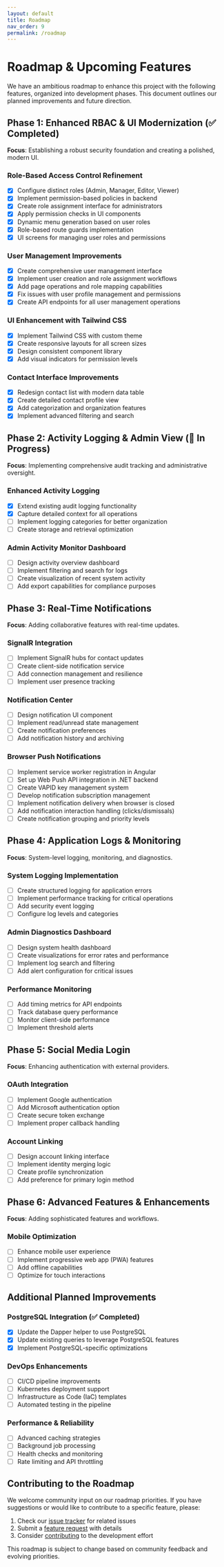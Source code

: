 ```yaml
---
layout: default
title: Roadmap
nav_order: 9
permalink: /roadmap
---
```


# Roadmap & Upcoming Features

We have an ambitious roadmap to enhance this project with the following features, organized into development phases. This document outlines our planned improvements and future direction.

## Phase 1: Enhanced RBAC & UI Modernization (✅ Completed)

**Focus**: Establishing a robust security foundation and creating a polished, modern UI.

### Role-Based Access Control Refinement
- [x] Configure distinct roles (Admin, Manager, Editor, Viewer)
- [x] Implement permission-based policies in backend
- [x] Create role assignment interface for administrators
- [x] Apply permission checks in UI components
- [x] Dynamic menu generation based on user roles
- [x] Role-based route guards implementation
- [x] UI screens for managing user roles and permissions

### User Management Improvements
- [x] Create comprehensive user management interface
- [x] Implement user creation and role assignment workflows
- [x] Add page operations and role mapping capabilities 
- [x] Fix issues with user profile management and permissions
- [x] Create API endpoints for all user management operations

### UI Enhancement with Tailwind CSS
- [x] Implement Tailwind CSS with custom theme
- [x] Create responsive layouts for all screen sizes
- [x] Design consistent component library
- [x] Add visual indicators for permission levels

### Contact Interface Improvements
- [x] Redesign contact list with modern data table
- [x] Create detailed contact profile view
- [x] Add categorization and organization features
- [x] Implement advanced filtering and search

## Phase 2: Activity Logging & Admin View (🔄 In Progress)

**Focus**: Implementing comprehensive audit tracking and administrative oversight.

### Enhanced Activity Logging
- [x] Extend existing audit logging functionality
- [x] Capture detailed context for all operations
- [ ] Implement logging categories for better organization
- [ ] Create storage and retrieval optimization

### Admin Activity Monitor Dashboard
- [ ] Design activity overview dashboard
- [ ] Implement filtering and search for logs
- [ ] Create visualization of recent system activity
- [ ] Add export capabilities for compliance purposes

## Phase 3: Real-Time Notifications

**Focus**: Adding collaborative features with real-time updates.

### SignalR Integration
- [ ] Implement SignalR hubs for contact updates
- [ ] Create client-side notification service
- [ ] Add connection management and resilience
- [ ] Implement user presence tracking

### Notification Center
- [ ] Design notification UI component
- [ ] Implement read/unread state management
- [ ] Create notification preferences
- [ ] Add notification history and archiving

### Browser Push Notifications
- [ ] Implement service worker registration in Angular
- [ ] Set up Web Push API integration in .NET backend
- [ ] Create VAPID key management system
- [ ] Develop notification subscription management
- [ ] Implement notification delivery when browser is closed
- [ ] Add notification interaction handling (clicks/dismissals)
- [ ] Create notification grouping and priority levels

## Phase 4: Application Logs & Monitoring

**Focus**: System-level logging, monitoring, and diagnostics.

### System Logging Implementation
- [ ] Create structured logging for application errors
- [ ] Implement performance tracking for critical operations
- [ ] Add security event logging
- [ ] Configure log levels and categories

### Admin Diagnostics Dashboard
- [ ] Design system health dashboard
- [ ] Create visualizations for error rates and performance
- [ ] Implement log search and filtering
- [ ] Add alert configuration for critical issues

### Performance Monitoring
- [ ] Add timing metrics for API endpoints
- [ ] Track database query performance
- [ ] Monitor client-side performance
- [ ] Implement threshold alerts

## Phase 5: Social Media Login

**Focus**: Enhancing authentication with external providers.

### OAuth Integration
- [ ] Implement Google authentication
- [ ] Add Microsoft authentication option
- [ ] Create secure token exchange
- [ ] Implement proper callback handling

### Account Linking
- [ ] Design account linking interface
- [ ] Implement identity merging logic
- [ ] Create profile synchronization
- [ ] Add preference for primary login method

## Phase 6: Advanced Features & Enhancements

**Focus**: Adding sophisticated features and workflows.

### Mobile Optimization
- [ ] Enhance mobile user experience
- [ ] Implement progressive web app (PWA) features
- [ ] Add offline capabilities
- [ ] Optimize for touch interactions

## Additional Planned Improvements

### PostgreSQL Integration (✅ Completed)
- [x] Update the Dapper helper to use PostgreSQL
- [x] Update existing queries to leverage PostgreSQL features
- [x] Implement PostgreSQL-specific optimizations

### DevOps Enhancements
- [ ] CI/CD pipeline improvements
- [ ] Kubernetes deployment support
- [ ] Infrastructure as Code (IaC) templates
- [ ] Automated testing in the pipeline

### Performance & Reliability
- [ ] Advanced caching strategies
- [ ] Background job processing
- [ ] Health checks and monitoring
- [ ] Rate limiting and API throttling

## Contributing to the Roadmap

We welcome community input on our roadmap priorities. If you have suggestions or would like to contribute to a specific feature, please:

1. Check our [issue tracker](https://github.com/nitin27may/clean-architecture-docker-dotnet-angular/issues) for related issues
2. Submit a [feature request](https://github.com/nitin27may/clean-architecture-docker-dotnet-angular/issues/new?assignees=&labels=&projects=&template=feature_request.md&title=) with details
3. Consider [contributing](../CONTRIBUTING.md) to the development effort

This roadmap is subject to change based on community feedback and evolving priorities.
